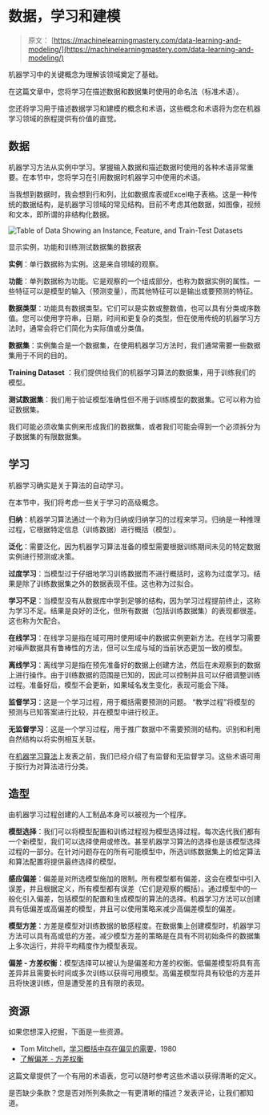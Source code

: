 # 数据，学习和建模

> 原文： [https://machinelearningmastery.com/data-learning-and-modeling/](https://machinelearningmastery.com/data-learning-and-modeling/)

机器学习中的关键概念为理解该领域奠定了基础。

在这篇文章中，您将学习在描述数据和数据集时使用的命名法（标准术语）。

您还将学习用于描述数据学习和建模的概念和术语，这些概念和术语将为您在机器学习领域的旅程提供有价值的直觉。

## 数据

机器学习方法从实例中学习。掌握输入数据和描述数据时使用的各种术语非常重要。在本节中，您将学习在引用数据时机器学习中使用的术语。

当我想到数据时，我会想到行和列，比如数据库表或Excel电子表格。这是一种传统的数据结构，是机器学习领域的常见结构。目前不考虑其他数据，如图像，视频和文本，即所谓的非结构化数据。

![Table of Data Showing an Instance, Feature, and Train-Test Datasets](img/a0d93936402854bdfbae105daf15c287.jpg)

显示实例，功能和训练测试数据集的数据表

**实例**：单行数据称为实例。这是来自领域的观察。

**功能**：单列数据称为功能。它是观察的一个组成部分，也称为数据实例的属性。一些特征可以是模型的输入（预测变量），而其他特征可以是输出或要预测的特征。

**数据类型**：功能具有数据类型。它们可以是实数或整数值，也可以具有分类或序数值。您可以使用字符串，日期，时间和更复杂的类型，但在使用传统的机器学习方法时，通常会将它们简化为实际值或分类值。

**数据集**：实例集合是一个数据集，在使用机器学习方法时，我们通常需要一些数据集用于不同的目的。

**Training Dataset** ：我们提供给我们的机器学习算法的数据集，用于训练我们的模型。

**测试数据集**：我们用于验证模型准确性但不用于训练模型的数据集。它可以称为验证数据集。

我们可能必须收集实例来形成我们的数据集，或者我们可能会得到一个必须拆分为子数据集的有限数据集。

## 学习

机器学习确实是关于算法的自动学习。

在本节中，我们将考虑一些关于学习的高级概念。

**归纳**：机器学习算法通过一个称为归纳或归纳学习的过程来学习。归纳是一种推理过程，它根据特定信息（训练数据）进行概括（模型）。

**泛化**：需要泛化，因为机器学习算法准备的模型需要根据训练期间未见的特定数据实例进行预测或决策。

**过度学习**：当模型过于仔细地学习训练数据而不进行概括时，这称为过度学习。结果是除了训练数据集之外的数据表现不佳。这也称为过拟合。

**学习不足**：当模型没有从数据库中学到足够的结构，因为学习过程提前终止，这称为学习不足。结果是良好的泛化，但所有数据（包括训练数据集）的表现都很差。这也称为欠配合。

**在线学习**：在线学习是指在域可用时使用域中的数据实例更新方法。在线学习需要对噪声数据具有鲁棒性的方法，但可以生成与域的当前状态更加一致的模型。

**离线学习**：离线学习是指在预先准备好的数据上创建方法，然后在未观察到的数据上进行操作。由于训练数据的范围是已知的，因此可以控制并且可以仔细调整训练过程。准备好后，模型不会更新，如果域名发生变化，表现可能会下降。

**监督学习**：这是一个学习过程，用于概括需要预测的问题。 “教学过程”将模型的预测与已知答案进行比较，并在模型中进行校正。

**无监督学习**：这是一个学习过程，用于推广数据中不需要预测的结构。识别和利用自然结构以将实例相互关联。

在[机器学习算法](http://machinelearningmastery.com/a-tour-of-machine-learning-algorithms/ "A Tour of Machine Learning Algorithms")上发表之前，我们已经介绍了有监督和无监督学习。这些术语可用于按行为对算法进行分类。

## 造型

由机器学习过程创建的人工制品本身可以被视为一个程序。

**模型选择**：我们可以将模型配置和训练过程视为模型选择过程。每次迭代我们都有一个新模型，我们可以选择使用或修改。甚至机器学习算法的选择也是该模型选择过程的一部分。在针对问题存在的所有可能模型中，所选训练数据集上的给定算法和算法配置将提供最终选择的模型。

**感应偏差**：偏差是对所选模型施加的限制。所有模型都有偏差，这会在模型中引入误差，并且根据定义，所有模型都有误差（它们是观察的概括）。通过模型中的一般化引入偏差，包括模型的配置和生成模型的算法的选择。机器学习方法可以创建具有低偏差或高偏差的模型，并且可以使用策略来减少高偏差模型的偏差。

**模型方差**：方差是模型对训练数据的敏感程度。在数据集上创建模型时，机器学习方法可以具有高或低的方差。减少模型方差的策略是在具有不同初始条件的数据集上多次运行，并将平均精度作为模型表现。

**偏差 - 方差权衡**：模型选择可以被认为是偏差和方差的权衡。低偏差模型将具有高差异并且需要长时间或多次训练以获得可用模型。高偏差模型将具有较低的方差并且将快速训练，但是遭受差的且有限的表现。

## 资源

如果您想深入挖掘，下面是一些资源。

*   Tom Mitchell，[学习概括中存在偏见的需要](http://scholar.google.com/scholar?q=The+need+for+biases+in+learning+generalizations )，1980
*   [了解偏差 - 方差权衡](http://scott.fortmann-roe.com/docs/BiasVariance.html)

这篇文章提供了一个有用的术语表，您可以随时参考这些术语以获得清晰的定义。

是否缺少条款？您是否对所列条款之一有更清晰的描述？发表评论，让我们都知道。